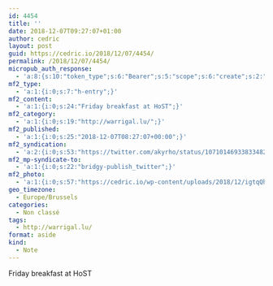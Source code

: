 ```yaml
---
id: 4454
title: ''
date: 2018-12-07T09:27:07+01:00
author: cedric
layout: post
guid: https://cedric.io/2018/12/07/4454/
permalink: /2018/12/07/4454/
micropub_auth_response:
  - 'a:8:{s:10:"token_type";s:6:"Bearer";s:5:"scope";s:6:"create";s:2:"me";s:18:"https://cedric.io/";s:9:"issued_by";s:45:"https://cedric.io/wp-json/indieauth/1.0/token";s:9:"client_id";s:24:"https://ownyourgram.com/";s:9:"issued_at";i:1542116731;s:4:"user";i:1;s:13:"last_accessed";i:1544184769;}'
mf2_type:
  - 'a:1:{i:0;s:7:"h-entry";}'
mf2_content:
  - 'a:1:{i:0;s:24:"Friday breakfast at HoST";}'
mf2_category:
  - 'a:1:{i:0;s:19:"http://warrigal.lu/";}'
mf2_published:
  - 'a:1:{i:0;s:25:"2018-12-07T08:27:07+00:00";}'
mf2_syndication:
  - 'a:2:{i:0;s:53:"https://twitter.com/akyrho/status/1071014693383348226";i:1;s:40:"https://www.instagram.com/p/BrFFHiwnu8N/";}'
mf2_mp-syndicate-to:
  - 'a:1:{i:0;s:22:"bridgy-publish_twitter";}'
mf2_photo:
  - 'a:1:{i:0;s:57:"https://cedric.io/wp-content/uploads/2018/12/igtqQh6F.jpg";}'
geo_timezone:
  - Europe/Brussels
categories:
  - Non classé
tags:
  - http://warrigal.lu/
format: aside
kind:
  - Note
---
```

Friday breakfast at HoST